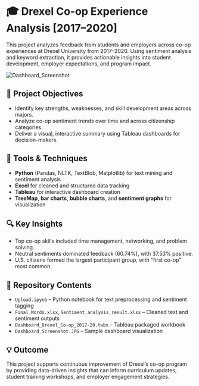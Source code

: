 
# 🎓 Drexel Co-op Experience Analysis [2017–2020] 

This project analyzes feedback from students and employers across co-op experiences at Drexel University from 2017–2020. Using sentiment analysis and keyword extraction, it provides actionable insights into student development, employer expectations, and program impact.

![Dashboard_Screenshot](https://github.com/user-attachments/assets/5e9980c6-34fd-4fde-b406-7e6c6ca22164)

## 🎯 Project Objectives
- Identify key strengths, weaknesses, and skill development areas across majors.
- Analyze co-op sentiment trends over time and across citizenship categories.
- Deliver a visual, interactive summary using Tableau dashboards for decision-makers.

## 🧰 Tools & Techniques
- **Python** (Pandas, NLTK, TextBlob, Matplotlib) for text mining and sentiment analysis
- **Excel** for cleaned and structured data tracking
- **Tableau** for interactive dashboard creation
- **TreeMap**, **bar charts**, **bubble charts**, and **sentiment graphs** for visualization

## 🔍 Key Insights
- Top co-op skills included time management, networking, and problem solving.
- Neutral sentiments dominated feedback (60.74%), with 37.53% positive.
- U.S. citizens formed the largest participant group, with “first co-op” most common.

## 📁 Repository Contents
- `Upload.ipynb` – Python notebook for text preprocessing and sentiment tagging
- `Final_Words.xlsx`, `Sentiment_analysis_result.xlsx` – Cleaned text and sentiment outputs
- `Dashboard_Drexel_Co-op_2017-20.twbx` – Tableau packaged workbook
- `Dashboard_Screenshot.JPG` – Sample dashboard visualization

## 💡 Outcome
This project supports continuous improvement of Drexel’s co-op program by providing data-driven insights that can inform curriculum updates, student training workshops, and employer engagement strategies.
